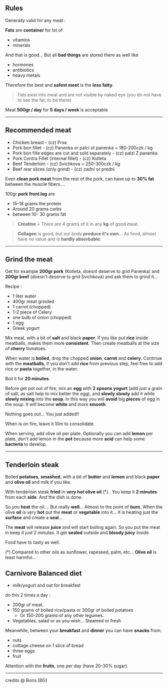 ## Rules 

Generally valid for any meat :

**Fats** are **container** for lot of   

* vitamins   
* minerals  

And that is good... But all **bad things** are stored there as well like  

* hormones  
* antibiotics  
* heavy metals  

Therefore the best and **safest meet** is the **less fatty**.

> Fats exist into meat and are not visible by naked eye  (you do not have to see the fat, to be there)  

Meat **500gr / day** for **5 days / week** is acceptable

----------

## Recommended meat

* Chicken breast - (cz) Prsa
* Pork bon fillet - (cz) Panenka or palci ot panenka = 180-200czk / kg
* Pork bon fille edges are cut and sold separately - (cz) palzi Z panenka
* Pork Contra Fillet (internal fillet) - (cz) Kotleta
* Beef Tenderloin - (cz) Svichkova = 250-300czk / kg
* Beef rear slices (only grind) - (cz) zadni or predni

Even **clean pork meat** from the rest of the pork, can have up to **30% fat** between the muscle fibers.... 

100gr **pork front leg** are 

* 15-18 grams the protein  
* Around 20 grams carbs  
* between 10- 30 grams fat  

> **Creatine** = There are 4 grams of it in any **kg** of good meat.  

> **Collagen** is good, but our body **produce it's own**... As food, almost have no value and is **hardly absorbable**.



----------

## Grind the meat

Get for example **200gr pork** (Kotleta, doesnt deserve to grid Panenka) and **200gr beef** (doesn't deserve to grid Svichkova) and ask them to grind it...


Recipe :  

* 1 liter water
* 400gr meat grinded  
* 1 carrot (chopped)
* 1-2 piece of Celery
* one bulb of onion (chopped)
* 1 egg
* Greek yogurt

Mix meat, with a bit of **salt** and black **paper**. If you like put **rice** inside meatballs, makes them more **consistent**. Then create meatballs at the size of **cherry** tomatoes. 

When water is **boiled**, drop the chopped **onion**, **carrot** and **celery**. Continue with the **meatballs**, if you don't add **rice** from previous step, feel free to add rice or **pasta** together, in the water.

Boil it for **20 minutes**.

Before get pot out of fire, mix an **egg** with **2 spoons yogurt**  (add just a grain of salt, as salt help to mix better the egg), and **slowly slowly** add it while **slowly mixing** into the **soup**. In this way you will **avoid** big **pieces** of egg in the soup. It will become **white** and more **smooth**.

Nothing goes out... You just added!!

When is on fire, leave it 10m to consolidate.

When serving, add olive oil per plate. Optionally you can add **lemon** per plate, don't add lemon in the **pot** because more **acid** can help some **bacteria** to develop.


----------

## Tenderloin steak

Boiled **potatoes**, **smashed**, with a bit of **butter** and **lemon** and black **paper** and **olive oil**  and milk if you like. 

With tenderloin steak **fried** in **very hot olive oil** (*).. You keep it **2 minutes** from each **side**. And the dish is done.

So you **heat** the oil.... But really **well**... Almost to the point of **burn**. When the olive **oil** is very **hot** put the **meat** or **vegetable** into it... It is heating just the **surface** and create a **seal**...

The **meat** will release **juice** and will start boiling again. So you put the meat in keep it just 2 minutes.
It get **sealed** outside and **bloody juicy** inside.


Food have to tasty as well.

(*) Compared to other oils as sunflower, rapeseed, palm, etc... **Olive oil** is least harmful...


## Carnivore Balanced	 diet

* milk/yogurt and oat for breakfast 


do this 2 times a day :

* 200gr of meat.
* 150 grams of boiled rice/pasta or 300gr of boiled potatoes 
	* Or 150-200 grams of any other legumes.
* Vegetables, salad or as you wish... Steamed or fresh

Meanwhile, between your **breakfast** and **dinner** you can have **snacks** from:  

* nuts  
* cottage cheese on 1 slice of bread  
* three eggs  
* fruit

Attention with the **fruits**, one per day (have 20-30% sugar).



----------

credits @ Boris [BG]

 